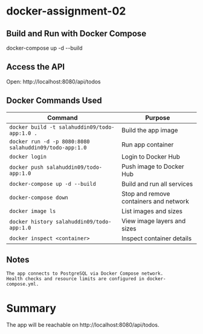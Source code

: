 # docker-assignment-02


## Build and Run with Docker Compose
docker-compose up -d --build

## Access the API
Open: http://localhost:8080/api/todos

## Docker Commands Used

| Command                                                           | Purpose                                |
| ----------------------------------------------------------------- | -------------------------------------- |
| `docker build -t salahuddin09/todo-app:1.0 .`                     | Build the app image                    |
| `docker run -d -p 8080:8080 salahuddin09/todo-app:1.0`            | Run app container                      |
| `docker login`                                                    | Login to Docker Hub                    |
| `docker push salahuddin09/todo-app:1.0`                           | Push image to Docker Hub               |
| `docker-compose up -d --build`                                    | Build and run all services             |
| `docker-compose down`                                             | Stop and remove containers and network |
| `docker image ls`                                                 | List images and sizes                  |
| `docker history salahuddin09/todo-app:1.0`                        | View image layers and sizes            |
| `docker inspect <container>`                                      | Inspect container details              |


## Notes

    The app connects to PostgreSQL via Docker Compose network.
    Health checks and resource limits are configured in docker-compose.yml.

# Summary
The app will be reachable on http://localhost:8080/api/todos.
